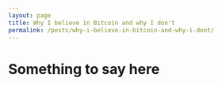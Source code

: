 ```yaml
---
layout: page
title: Why I believe in Bitcoin and why I don't
permalink: /posts/why-i-believe-in-bitcoin-and-why-i-dont/
---
```


# Something to say here
